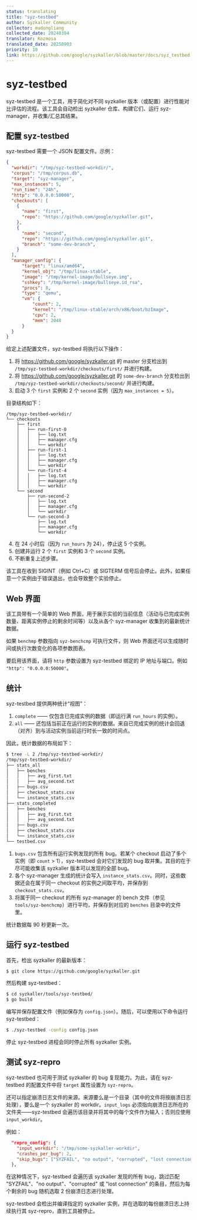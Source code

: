 ```yaml
---
status: translating
title: "syz-testbed"
author: Syzkaller Community
collector: mudongliang
collected_date: 20240304
translator: Kozmosa
translated_date: 20250903
priority: 10
link: https://github.com/google/syzkaller/blob/master/docs/syz_testbed.md
---
```


# syz-testbed

syz-testbed 是一个工具，用于简化对不同 syzkaller 版本（或配置）进行性能对比评估的流程。该工具会自动检出 syzkaller 仓库、构建它们、运行 syz-manager，并收集/汇总其结果。

## 配置 syz-testbed

syz-testbed 需要一个 JSON 配置文件。示例：

```json
{
  "workdir": "/tmp/syz-testbed-workdir/",
  "corpus": "/tmp/corpus.db",
  "target": "syz-manager",
  "max_instances": 5,
  "run_time": "24h",
  "http": "0.0.0.0:50000",
  "checkouts": [
    {
      "name": "first",
      "repo": "https://github.com/google/syzkaller.git",
    },
    {
      "name": "second",
      "repo": "https://github.com/google/syzkaller.git",
      "branch": "some-dev-branch",
    }
  ],
  "manager_config": {
	  "target": "linux/amd64",
	  "kernel_obj": "/tmp/linux-stable",
	  "image": "/tmp/kernel-image/bullseye.img",
	  "sshkey": "/tmp/kernel-image/bullseye.id_rsa",
	  "procs": 8,
	  "type": "qemu",
	  "vm": {
          "count": 2,
          "kernel": "/tmp/linux-stable/arch/x86/boot/bzImage",
          "cpu": 2,
          "mem": 2048
	  }
  }
}
```

给定上述配置文件，syz-testbed 将执行以下操作：
1. 将 https://github.com/google/syzkaller.git 的 master 分支检出到 `/tmp/syz-testbed-workdir/checkouts/first/` 并进行构建。
2. 将 https://github.com/google/syzkaller.git 的 `some-dev-branch` 分支检出到 `/tmp/syz-testbed-workdir/checkouts/second/` 并进行构建。
3. 启动 3 个 `first` 实例和 2 个 `second` 实例（因为 `max_instances = 5`）。

目录结构如下：
```
/tmp/syz-testbed-workdir/
└── checkouts
    ├── first
    │   ├── run-first-0
    │   │   ├── log.txt
    │   │   ├── manager.cfg
    │   │   └── workdir
    │   ├── run-first-1
    │   │   ├── log.txt
    │   │   ├── manager.cfg
    │   │   └── workdir
    │   └── run-first-4
    │   │   ├── log.txt
    │   │   ├── manager.cfg
    │   │   └── workdir
    └── second
        ├── run-second-2
        │   ├── log.txt
        │   ├── manager.cfg
        │   └── workdir
        └── run-second-3
            ├── log.txt
            ├── manager.cfg
            └── workdir
```
4. 在 24 小时后（因为 `run_hours` 为 24），停止这 5 个实例。
5. 创建并运行 2 个 `first` 实例和 3 个 `second` 实例。
6. 不断重复上述步骤。

该工具在收到 SIGINT（例如 Ctrl+C）或 SIGTERM 信号后会停止。此外，如果任意一个实例由于错误退出，也会导致整个实验停止。

## Web 界面

该工具带有一个简单的 Web 界面，用于展示实验的当前信息（活动与已完成实例数量、距离实例停止的剩余时间等）以及从各个 syz-manager 收集到的最新统计数据。

如果 `benchmp` 参数指向 `syz-benchcmp` 可执行文件，则 Web 界面还可以生成随时间或执行次数变化的各项参数图表。

要启用该界面，请将 `http` 参数设置为 syz-testbed 绑定的 IP 地址与端口。例如 `"http": "0.0.0.0:50000"`。

## 统计

syz-testbed 提供两种统计“视图”：
1. `complete` —— 仅包含已完成实例的数据（即运行满 `run_hours` 的实例）。
2. `all` —— 还包括当前正在运行的实例的数据。来自已完成实例的统计会回退（对齐）到与活动实例当前运行时长一致的时间点。

因此，统计数据的布局如下：

```bash
$ tree -L 2 /tmp/syz-testbed-workdir/
/tmp/syz-testbed-workdir/
├── stats_all
│   ├── benches
│   │   ├── avg_first.txt
│   │   ├── avg_second.txt
│   ├── bugs.csv
│   ├── checkout_stats.csv
│   └── instance_stats.csv
├── stats_completed
│   ├── benches
│   │   ├── avg_first.txt
│   │   ├── avg_second.txt
│   ├── bugs.csv
│   ├── checkout_stats.csv
│   └── instance_stats.csv
└── testbed.csv
```

1. `bugs.csv` 包含所有运行实例发现的所有 bug。若某个 checkout 启动了多个实例（即 `count` > 1），syz-testbed 会对它们发现的 bug 取并集。其目的在于尽可能收集该 syzkaller 版本可以发现的全部 bug。
2. 各个 syz-manager 生成的统计会写入 `instance_stats.csv`。同时，这些数据还会在属于同一 checkout 的实例之间取平均，并保存到 `checkout_stats.csv`。
3. 将属于同一 checkout 的所有 syz-manager 的 bench 文件（参见 `tools/syz-benchcmp`）进行平均，并保存到对应的 `benches` 目录中的文件里。

统计数据每 90 秒更新一次。

## 运行 syz-testbed

首先，检出 syzkaller 的最新版本：

```bash
$ git clone https://github.com/google/syzkaller.git
```

然后构建 syz-testbed：

```bash
$ cd syzkaller/tools/syz-testbed/
$ go build
```

编写并保存配置文件（例如保存为 `config.json`）。随后，可以使用以下命令运行 syz-testbed：

```bash
$ ./syz-testbed -config config.json
```

停止 syz-testbed 进程会同时停止所有 syzkaller 实例。

## 测试 syz-repro

syz-testbed 也可用于测试 syzkaller 的 bug 复现能力。为此，请在 syz-testbed 的配置文件中将 `target` 属性设置为 `syz-repro`。

还可以指定崩溃日志文件的来源。来源要么是一个目录（其中的文件将按崩溃日志处理），要么是一个 syzkaller 的 workdir。`input_logs` 必须指向崩溃日志所在的文件夹——syz-testbed 会遍历该目录并将其中的每个文件作为输入；否则应使用 `input_workdir`。

例如：
```json
  "repro_config": {
    "input_workdir": "/tmp/some-syzkaller-workdir",
    "crashes_per_bug": 2,
    "skip_bugs": ["SYZFAIL", "no output", "corrupted", "lost connection"]
  },
```

在这种情况下，syz-testbed 会遍历该 syzkaller 发现的所有 bug，跳过匹配 "SYZFAIL"、"no output"、"corrupted" 或 "lost connection" 的条目，然后为每个剩余的 bug 随机选取 2 份崩溃日志进行处理。

syz-testbed 会检出并编译指定的 syzkaller 实例，并在选取的每份崩溃日志上持续执行其 syz-repro，直到工具被停止。